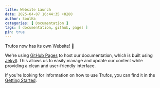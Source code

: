 ```yaml
---
title: Website Launch
date: 2025-04-07 16:44:35 +0200
author: SoulKa
categories: [ Documentation ]
tags: [ documentation, github, pages ]
pin: true
---
```


Trufos now has its own Website! 🎉

We're using [GitHub Pages](https://pages.github.com/) to host our documentation, which is built
using [Jekyll](https://jekyllrb.com/). This allows us to easily manage and update our content while
providing a clean and user-friendly interface.

If you're looking for information on how to use Trufos, you can find it in
the [Getting Started](/getting-started).

